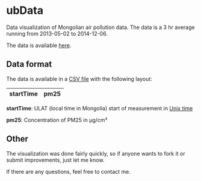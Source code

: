 # ubData

Data visualization of Mongolian air pollution data. The data is a 3 hr average running from 2013-05-02 to 2014-12-06.

The data is available [here](https://github.com/jflasher/ubData/blob/gh-pages/data.csv).

## Data format

The data is available in a [CSV file](https://github.com/jflasher/ubData/blob/gh-pages/data.csv) with the following layout:

|startTime|pm25|
|---|---|

**startTime**: ULAT (local time in Mongolia) start of measurement in [Unix time](http://en.wikipedia.org/wiki/Unix_time)

**pm25**: Concentration of PM25 in μg/cm³


## Other

The visualization was done fairly quickly, so if anyone wants to fork it or submit improvements, just let me know.

If there are any questions, feel free to contact me.